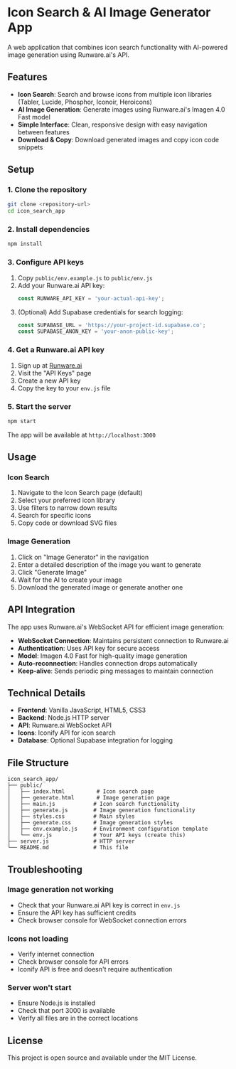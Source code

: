 # Icon Search & AI Image Generator App

A web application that combines icon search functionality with AI-powered image generation using Runware.ai's API.

## Features

- **Icon Search**: Search and browse icons from multiple icon libraries (Tabler, Lucide, Phosphor, Iconoir, Heroicons)
- **AI Image Generation**: Generate images using Runware.ai's Imagen 4.0 Fast model
- **Simple Interface**: Clean, responsive design with easy navigation between features
- **Download & Copy**: Download generated images and copy icon code snippets

## Setup

### 1. Clone the repository
```bash
git clone <repository-url>
cd icon_search_app
```

### 2. Install dependencies
```bash
npm install
```

### 3. Configure API keys
1. Copy `public/env.example.js` to `public/env.js`
2. Add your Runware.ai API key:
   ```javascript
   const RUNWARE_API_KEY = 'your-actual-api-key';
   ```
3. (Optional) Add Supabase credentials for search logging:
   ```javascript
   const SUPABASE_URL = 'https://your-project-id.supabase.co';
   const SUPABASE_ANON_KEY = 'your-anon-public-key';
   ```

### 4. Get a Runware.ai API key
1. Sign up at [Runware.ai](https://runware.ai)
2. Visit the "API Keys" page
3. Create a new API key
4. Copy the key to your `env.js` file

### 5. Start the server
```bash
npm start
```

The app will be available at `http://localhost:3000`

## Usage

### Icon Search
1. Navigate to the Icon Search page (default)
2. Select your preferred icon library
3. Use filters to narrow down results
4. Search for specific icons
5. Copy code or download SVG files

### Image Generation
1. Click on "Image Generator" in the navigation
2. Enter a detailed description of the image you want to generate
3. Click "Generate Image"
4. Wait for the AI to create your image
5. Download the generated image or generate another one

## API Integration

The app uses Runware.ai's WebSocket API for efficient image generation:

- **WebSocket Connection**: Maintains persistent connection to Runware.ai
- **Authentication**: Uses API key for secure access
- **Model**: Imagen 4.0 Fast for high-quality image generation
- **Auto-reconnection**: Handles connection drops automatically
- **Keep-alive**: Sends periodic ping messages to maintain connection

## Technical Details

- **Frontend**: Vanilla JavaScript, HTML5, CSS3
- **Backend**: Node.js HTTP server
- **API**: Runware.ai WebSocket API
- **Icons**: Iconify API for icon search
- **Database**: Optional Supabase integration for logging

## File Structure

```
icon_search_app/
├── public/
│   ├── index.html          # Icon search page
│   ├── generate.html       # Image generation page
│   ├── main.js            # Icon search functionality
│   ├── generate.js        # Image generation functionality
│   ├── styles.css         # Main styles
│   ├── generate.css       # Image generation styles
│   ├── env.example.js     # Environment configuration template
│   └── env.js             # Your API keys (create this)
├── server.js              # HTTP server
└── README.md              # This file
```

## Troubleshooting

### Image generation not working
- Check that your Runware.ai API key is correct in `env.js`
- Ensure the API key has sufficient credits
- Check browser console for WebSocket connection errors

### Icons not loading
- Verify internet connection
- Check browser console for API errors
- Iconify API is free and doesn't require authentication

### Server won't start
- Ensure Node.js is installed
- Check that port 3000 is available
- Verify all files are in the correct locations

## License

This project is open source and available under the MIT License.
